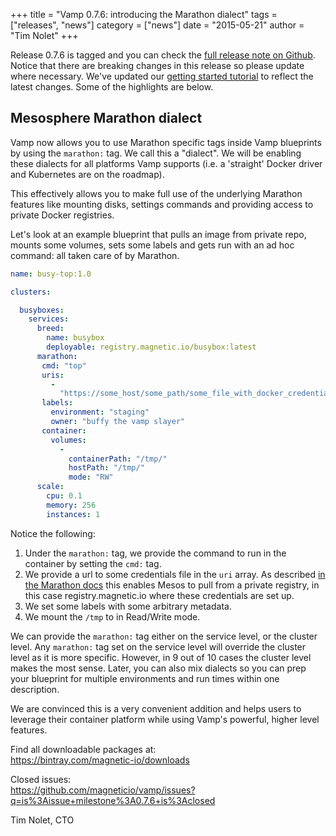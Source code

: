 +++
title = "Vamp 0.7.6: introducing the Marathon dialect" 
tags = ["releases", "news"]
category = ["news"]
date = "2015-05-21"
author = "Tim Nolet"
+++

Release 0.7.6 is tagged and you can check the [full release note on Github](https://github.com/magneticio/vamp/releases/tag/0.7.6). Notice that there are breaking changes in this release so please update where necessary. We've updated our [getting started tutorial](/getting-started/) to reflect the latest changes.
Some of the highlights are below.

## Mesosphere Marathon dialect

Vamp now allows you to use Marathon specific tags inside Vamp blueprints by using the `marathon:` tag. We call this a "dialect". We will be enabling these dialects for all platforms Vamp supports (i.e. a 'straight' Docker driver and Kubernetes are on the roadmap).  

This effectively allows you to make full use of the underlying Marathon features like mounting disks, settings commands and providing access to private Docker registries.

Let's look at an example blueprint that pulls an image from private repo, mounts some volumes, sets some labels and gets run with an ad hoc command: all taken care of by Marathon.

```yaml
name: busy-top:1.0

clusters:

  busyboxes:
    services:
      breed:
        name: busybox
        deployable: registry.magnetic.io/busybox:latest
      marathon:
       cmd: "top"      
       uris:
         -
           "https://some_host/some_path/some_file_with_docker_credentials"
       labels:
         environment: "staging"
         owner: "buffy the vamp slayer"
       container:  
         volumes:
           -
             containerPath: "/tmp/"
             hostPath: "/tmp/"
             mode: "RW"
      scale:
        cpu: 0.1       
        memory: 256  
        instances: 1
```


Notice the following:

1. Under the `marathon:` tag, we provide the command to run in the container by setting the `cmd:` tag.
2. We provide a url to some credentials file in the `uri` array. As described [in the Marathon docs](https://mesosphere.github.io/marathon/docs/native-docker.html#using-a-private-docker-repository) this enables Mesos
to pull from a private registry, in this case registry.magnetic.io where these credentials are set up.
3. We set some labels with some arbitrary metadata.
4. We mount the `/tmp` to in Read/Write mode.

We can provide the `marathon:` tag either on the service level, or the cluster level. Any `marathon:` tag set on the service level will override the cluster level as it is more specific. However, in 9 out of 10 cases the cluster level makes the most sense. Later, you can also mix dialects so you can prep your blueprint for multiple environments and run times within one description.

We are convinced this is a very convenient addition and helps users to leverage their container platform while using Vamp's powerful, higher level features.


Find all downloadable packages at:  
https://bintray.com/magnetic-io/downloads


Closed issues:  
https://github.com/magneticio/vamp/issues?q=is%3Aissue+milestone%3A0.7.6+is%3Aclosed

Tim Nolet, CTO